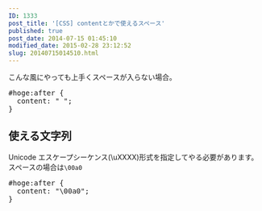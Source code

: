 ```yaml
---
ID: 1333
post_title: '[CSS] contentとかで使えるスペース'
published: true
post_date: 2014-07-15 01:45:10
modified_date: 2015-02-28 23:12:52
slug: 20140715014510.html
---
```

こんな風にやっても上手くスペースが入らない場合。
<pre class="prettyprint linenums lang-css">#hoge:after {
  content: " ";
}</pre>
<!--more-->
<h2>使える文字列</h2>
Unicode エスケープシーケンス(\uXXXX)形式を指定してやる必要があります。
スペースの場合は<code>\00a0</code>
<pre class="prettyprint linenums lang-css">#hoge:after {
  content: "\00a0";
}</pre>